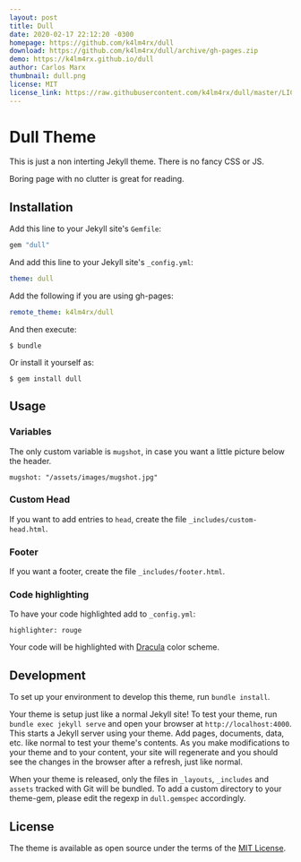```yaml
---
layout: post
title: Dull
date: 2020-02-17 22:12:20 -0300
homepage: https://github.com/k4lm4rx/dull
download: https://github.com/k4lm4rx/dull/archive/gh-pages.zip
demo: https://k4lm4rx.github.io/dull
author: Carlos Marx
thumbnail: dull.png
license: MIT
license_link: https://raw.githubusercontent.com/k4lm4rx/dull/master/LICENSE.txt
---
```


# Dull Theme

This is just a non interting Jekyll theme. There is no fancy CSS or JS.

Boring page with no clutter is great for reading. 

## Installation

Add this line to your Jekyll site's `Gemfile`:

```ruby
gem "dull"
```

And add this line to your Jekyll site's `_config.yml`:

```yaml
theme: dull
```

Add the following if you are using gh-pages:

```yaml
remote_theme: k4lm4rx/dull
```

And then execute:

    $ bundle

Or install it yourself as:

    $ gem install dull

## Usage

### Variables
The only custom variable is `mugshot`, in case you want a little picture below the header.

    mugshot: "/assets/images/mugshot.jpg"

### Custom Head
If you want to add entries to `head`, create the file `_includes/custom-head.html`.

### Footer
If you want a footer, create the file `_includes/footer.html`.

### Code highlighting
To have your code highlighted add to `_config.yml`:

    highlighter: rouge

Your code will be highlighted with [Dracula](https://draculatheme.com/) color scheme.

## Development

To set up your environment to develop this theme, run `bundle install`.

Your theme is setup just like a normal Jekyll site! To test your theme, run `bundle exec jekyll serve` and open your browser at `http://localhost:4000`. This starts a Jekyll server using your theme. Add pages, documents, data, etc. like normal to test your theme's contents. As you make modifications to your theme and to your content, your site will regenerate and you should see the changes in the browser after a refresh, just like normal.

When your theme is released, only the files in `_layouts`, `_includes` and `assets` tracked with Git will be bundled.
To add a custom directory to your theme-gem, please edit the regexp in `dull.gemspec` accordingly.

## License

The theme is available as open source under the terms of the [MIT License](https://opensource.org/licenses/MIT).

